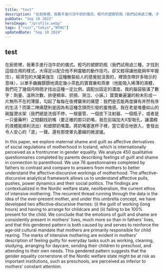 ```yaml
---
title: "test"
description: "在廚房裡，我著手進行泡牛奶的儀式。輕巧的塑膠奶瓶（我們試用過三種，才找到這個合用的樣式，大得足以配合他不夠靈敏的動作技巧，卻又輕得讓他能夠牢牢握住），經濟包的大罐美強生（這種散裝給人的感覺挺沮喪的，裡頭含帶許多暗示的意味），以單手巍巍顫顫地滴定幾小茶匙的寶寶樂和燕麥（他能吸入稀薄的液體，我們花了幾個月時間才找出這種一定比例，調配出固定的濃度。我的腦袋裝滿了數字：劑量、溫熱次數、排便頻率、抓撓、哭泣、小寐。）"
pubDate: "Sep 10 2022"
heroImage: "/profile.webp"
tags: ["rust","tokio","NTHU"]
updatedDate: "Sep 10 2024"
---
```

## test
在廚房裡，我著手進行泡牛奶的儀式。輕巧的塑膠奶瓶（我們試用過三種，才找到這個合用的樣式，大得足以配合他不夠靈敏的動作技巧，卻又輕得讓他能夠牢牢握住），經濟包的大罐美強生（這種散裝給人的感覺挺沮喪的，裡頭含帶許多暗示的意味），以單手巍巍顫顫地滴定幾小茶匙的寶寶樂和燕麥（他能吸入稀薄的液體，我們花了幾個月時間才找出這種一定比例，調配出固定的濃度。我的腦袋裝滿了數字：劑量、溫熱次數、排便頻率、抓撓、哭泣、小寐。）寶寶樂遍灑的粉末形成一片無所不在的薄膜，勾起了每每在夜裡襲來的痛楚：我們是否能再度擁有井然有序的生活？而第二陣痛楚則是因為有這種念頭而引發的羞愧感。我在老是堆疊如山的碗盤瀝水架（我們總是洗個不停，一根量管、一個皮下注射器、一個瓶子，或者是一只量藥杯）之間翻找奶嘴（要正確的那只奶嘴，我在前端加大X型吸孔，讓濃稠的液體能順利流出）和塑膠奶嘴蓋。將奶嘴塞進杯子裡，當它密合地嵌入，會發出令人安心的「波」一聲。還有那使睪丸萎縮的微波爐。

In this paper, we explore maternal shame and guilt as affective derivatives of social regulations of motherhood in Iceland, which is internationally perceived as a frontrunner in gender equality. We analyze 450 qualitative questionnaires completed by parents describing feelings of guilt and shame in connection to parenthood. We use 76 questionnaires completed by fathers to contrast and compare to answers from mothers to better understand the affective‐discursive workings of motherhood. The affective‐discursive analytical framework allows us to understand affective pulls, pushes, power dynamics and their social politics. The findings are contextualized in the Nordic welfare state, neoliberalism, the current ethos of intensive mothering. The recurrent thread running through the data is the idea of the ever‐present mother, and under this umbrella concept, we have developed two affective‐discursive themes: (i) the guilt of working (long hours) and having to arrange for childcare and (ii) failing to be 100% present for the child. We conclude that the emotions of guilt and shame are consistently present in mothers' lives, much more so than in fathers' lives, and that this gendered pattern is both caused by and serves to reinforce the age‐old cultural mandate that mothers are primarily responsible for child rearing. The marks of intensive mothering are evident in mothers' description of feeling guilty for everyday tasks such as working, cleaning, studying, arranging for daycare, sending their children to preschool, and attending to their own needs. This gendered pattern suggests that the gender equality cornerstone of the Nordic welfare state might be at risk as important institutions, such as preschools, are perceived as inferior to mothers' constant attention.